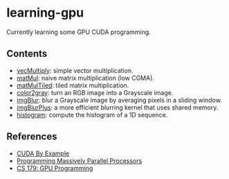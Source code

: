 # learning-gpu

Currently learning some GPU CUDA programming.

## Contents

* [vecMultiply](https://github.com/kevinzakka/learning-gpu/blob/master/src/vecMultiply.cu): simple vector multiplication.
* [matMul](https://github.com/kevinzakka/learning-gpu/blob/master/src/matMul.cu): naive matrix multiplication (low CGMA).
* [matMulTiled](https://github.com/kevinzakka/learning-gpu/blob/master/src/matMulTiled.cu): tiled matrix multiplication.
* [color2gray](https://github.com/kevinzakka/learning-gpu/blob/master/src/color2gray.cu): turn an RGB image into a Grayscale image.
* [imgBlur](https://github.com/kevinzakka/learning-gpu/blob/master/src/imgBlur.cu): blur a Grayscale image by averaging pixels in a sliding window.
* [imgBlurPlus](https://github.com/kevinzakka/learning-gpu/blob/master/src/imgBlurPlus.cu): a more efficient blurring kernel that uses shared memory.
* [histogram](https://github.com/kevinzakka/learning-gpu/blob/master/src/histogram.cu): compute the histogram of a 1D sequence.

## References

- [CUDA By Example](https://developer.nvidia.com/cuda-example)
- [Programming Massively Parallel Processors](https://www.elsevier.com/books/programming-massively-parallel-processors/kirk/978-0-12-415992-1)
- [CS 179: GPU Programming](http://courses.cms.caltech.edu/cs179/)

